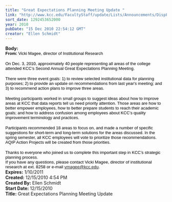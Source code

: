 ```yaml
---
title: "Great Expectations Planning Meeting Update "
link: "http://www.kcc.edu/FacultyStaff/update/Lists/Announcements/DispForm.aspx?ID=50"
sort_date: 1292453652000
year: 2010
pubDate: "15 Dec 2010 22:54:12 GMT"
creator: "Ellen Schmidt"
---
```


<div><b>Body:</b> <div class=ExternalClass4727A2BE37FC4C0781E5037A632776C0><div>
<p class=MsoNormal style="margin:0in 0in 0pt"><span style="color:black"><font size=2><font face=Arial><strong>From: </strong>Vicki Magee, director of Institutional Research</font></font></span></p>
<p class=MsoNormal style="margin:0in 0in 0pt"><span style="color:black"><font face=Arial size=2></font></span> </p>
<p class=MsoNormal style="margin:0in 0in 0pt"><span style="color:black"><font face=Arial size=2>On Dec. 3, 2010, approximately 40 people representing all areas of the college attended KCC’s Second Annual Great Expectations Planning Meeting. </font></span></p>
<p class=MsoNormal style="margin:0in 0in 0pt"><span style="color:black"><font face=Arial size=2></font></span> </p>
<p class=MsoNormal style="margin:0in 0in 0pt"><span style="color:black"><font face=Arial size=2>There were three event goals: 1) to review selected institutional data for planning purposes; 2) to provide an update on recommendations from last year's meeting; and 3) to recommend action plans to improve three areas.</font></span></p>
<p class=MsoNormal style="margin:0in 0in 0pt"><span style="color:black"><font face=Arial size=2></font></span> </p>
<p class=MsoNormal style="margin:0in 0in 0pt"><span style="color:black"><font face=Arial size=2>Meeting participants worked in small groups to suggest ideas about how to improve areas at KCC that data reports tell us need priority attention. Those areas are how to better empower employees, how to better prepare students to reach their academic goals; and how to address confusion among employees about KCC’s quality improvement terminology and practices. </font></span></p>
<p class=MsoNormal style="margin:0in 0in 0pt"><span style="color:black"><font face=Arial size=2></font></span> </p>
<p class=MsoNormal style="margin:0in 0in 0pt"><span style="color:black"><font face=Arial size=2>Participants recommended 18 areas to focus on, and made a number of specific suggestions for short-term and long-term solutions for the areas discussed. In the spring semester, all KCC employees will vote to prioritize those recommendations. AQIP Action Projects will be created from those priorities.</font></span></p>
<p class=MsoNormal style="margin:0in 0in 0pt"><span style="color:black"><font face=Arial size=2></font></span> </p>
<p class=MsoNormal style="margin:0in 0in 0pt"><span style="color:black"><font face=Arial size=2>Thanks to everyone who joined us to complete this important step in KCC’s strategic planning process.<br></font></span></p><span style="color:black"><font face=Arial size=2>
<p class=MsoNormal style="margin:0in 0in 0pt"><span style="font-size:10pt;color:black;font-family:'Arial','sans-serif'">If you have any questions, please contact Vicki Magee, director of institutional research at ext. 8258 or e-mail <a href="mailto:vmagee@kcc.edu">vmagee@kcc.edu</a>.</span></p></font></span></div></div></div>
<div><b>Expires:</b> 1/10/2011</div>
<div><b>Created:</b> 12/15/2010 4:54 PM</div>
<div><b>Created By:</b> Ellen Schmidt</div>
<div><b>Start Date:</b> 12/15/2010</div>
<div><b>Title:</b> Great Expectations Planning Meeting Update </div>
